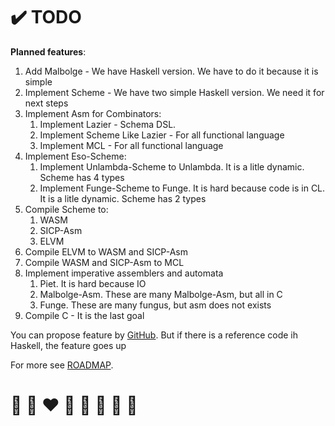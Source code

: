 # ✔️ TODO

**Planned features**:

1. Add Malbolge - We have Haskell version. We have to do it because it is simple
2. Implement Scheme - We have two simple Haskell version. We need it for next steps
3. Implement Asm for Combinators:
   1. Implement Lazier - Schema DSL. 
   2. Implement Scheme Like Lazier  - For all functional language
   3. Implement MCL - For all functional language
4. Implement Eso-Scheme:
   1. Implement Unlambda-Scheme to Unlambda. It is a litle dynamic. Scheme has 4 types
   2. Implement Funge-Scheme to Funge. It is hard because code is in CL. It is a litle dynamic. Scheme has 2 types
5. Compile Scheme to:
   1. WASM
   2. SICP-Asm
   3. ELVM
6. Compile ELVM to WASM and SICP-Asm
7. Compile WASM and SICP-Asm to MCL
8. Implement imperative assemblers and automata
   1. Piet. It is hard because IO
   2. Malbolge-Asm. These are many Malbolge-Asm, but all in C
   3. Funge. These are many fungus, but asm does not exists
9. Compile C - It is the last goal 
   
You can propose feature by [GitHub](https://github.com/helvm/helcam/issues).
But if there is a reference code ih Haskell, the feature goes up

For more see [ROADMAP](ROADMAP.md).

# 🦄 🌈 ❤️ 💛 💚 💙 🤍 🖤
